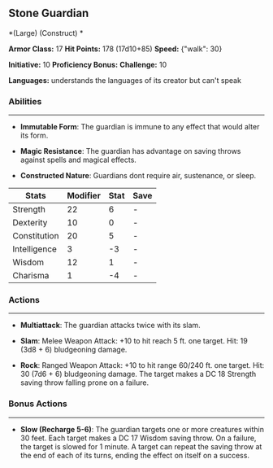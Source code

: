 ## Stone Guardian
*(Large) (Construct) *

**Armor Class:** 17
**Hit Points:** 178 (17d10+85)
**Speed:** {"walk": 30}

**Initiative:** 10
**Proficiency Bonus:**
**Challenge:** 10

**Languages:** understands the languages of its creator but can't speak

### Abilities
 --- 
- **Immutable Form**: The guardian is immune to any effect that would alter its form.

- **Magic Resistance**: The guardian has advantage on saving throws against spells and magical effects.

- **Constructed Nature**: Guardians dont require air, sustenance, or sleep.



| Stats | Modifier | Stat | Save
| ---- | ---- | ---- | ---- |
| Strength | 22 | 6 | - |
| Dexterity | 10 | 0 | - |
| Constitution | 20 | 5 | - |
| Intelligence | 3 | -3 | - |
| Wisdom | 12 | 1 | - |
| Charisma | 1 | -4 | - |

### Actions
 --- 
- **Multiattack**: The guardian attacks twice with its slam.

- **Slam**: Melee Weapon Attack: +10 to hit  reach 5 ft.  one target. Hit: 19 (3d8 + 6) bludgeoning damage.

- **Rock**: Ranged Weapon Attack: +10 to hit  range 60/240 ft.  one target. Hit: 30 (7d6 + 6) bludgeoning damage. The target makes a DC 18 Strength saving throw  falling prone on a failure.

### Bonus Actions
 --- 
- **Slow (Recharge 5-6)**: The guardian targets one or more creatures within 30 feet. Each target makes a DC 17 Wisdom saving throw. On a failure, the target is slowed for 1 minute. A target can repeat the saving throw at the end of each of its turns, ending the effect on itself on a success.

